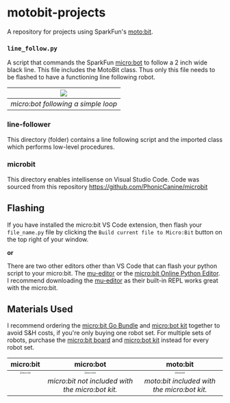 # motobit-projects

A repository for projects using SparkFun's [moto:bit](https://www.sparkfun.com/products/15713).

### `line_follow.py`

A script that commands the SparkFun [micro:bot](https://www.sparkfun.com/products/16275) to follow a 2 inch wide black line. This file includes the MotoBit class. Thus only this file needs to be flashed to have a functioning line following robot.

| <img src="media/line-follower.gif"> |
| :-: |
| *micro:bot following a simple loop* |

### line-follower

This directory (folder) contains a line following script and the imported class which performs low-level procedures.

### microbit

This directory enables intellisense on Visual Studio Code. Code was sourced from this repository https://github.com/PhonicCanine/microbit

## Flashing

If you have installed the micro:bit VS Code extension, then flash your `file_name.py` file by clicking the `Build current file to Micro:Bit` button on the top right of your window.

**or**

There are two other editors other than VS Code that can flash your python script to your micro:bit. The [mu-editor](https://codewith.mu/en/tutorials/1.0/microbit) or the [micro:bit Online Python Editor](https://python.microbit.org/v/2.0). I recommend downloading the [mu-editor](https://codewith.mu/en/tutorials/1.0/microbit) as their built-in REPL works great with the micro:bit.

## Materials Used

I recommend ordering the [micro:bit Go Bundle](https://www.sparkfun.com/products/14336) and [micro:bot kit](https://www.sparkfun.com/products/16275) together to avoid S&H costs, if you're only buying one robot set. For multiple sets of robots, purchase the [micro:bit board](https://www.sparkfun.com/products/14208) and [micro:bot kit](https://www.sparkfun.com/products/16275) instead for every robot set.

| micro:bit | micro:bot | moto:bit |
| :-: | :-: | :-: |
| <img src="https://cdn.sparkfun.com//assets/parts/1/2/1/4/8/13988-01.jpg" alt="micro:bit" style="zoom: 30%;"> | <img src="https://cdn.sparkfun.com//assets/parts/1/4/9/5/6/SparkFun_micro-bot_kit_-_v2.0-02.jpg" alt="micro:bot" style="zoom: 30%;"> | <img src="https://cdn.sparkfun.com//assets/parts/1/4/2/9/6/15713-SparkFun_moto-bit_-_micro-bit_Carrier_Board__Qwiic_-01a.jpg" alt="moto:bit" style="zoom: 30%;"> |
| | *micro:bit not included with the micro:bot kit.* | *moto:bit included with the micro:bot kit.* |
